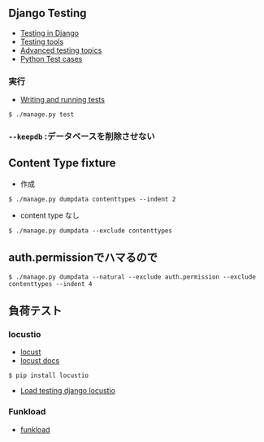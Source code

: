 ## Django Testing

- [Testing in Django](https://docs.djangoproject.com/en/1.8/topics/testing/)
- [Testing tools](https://docs.djangoproject.com/en/1.8/topics/testing/tools/)
- [Advanced testing topics](https://docs.djangoproject.com/en/1.8/topics/testing/advanced/)
- [Python Test cases](https://docs.python.org/3/library/unittest.html#test-cases)

### 実行

- [Writing and running tests](https://docs.djangoproject.com/en/1.8/topics/testing/overview/)

~~~
$ ./manage.py test
~~~


### `--keepdb` :データベースを削除させない



## Content Type fixture

- 作成

~~~
$ ./manage.py dumpdata contenttypes --indent 2
~~~

- content type なし

~~~
$ ./manage.py dumpdata --exclude contenttypes
~~~

## auth.permissionでハマるので

~~~
$ ./manage.py dumpdata --natural --exclude auth.permission --exclude contenttypes --indent 4  
~~~

## 負荷テスト

### locustio

- [locust](http://locust.io/)
- [locust docs](http://docs.locust.io/en/latest/index.html)

~~~
$ pip install locustio
~~~

- [Load testing django locustio](https://stackoverflow.com/questions/27261399/load-testing-django-locustio)

### Funkload

- [funkload](http://funkload.nuxeo.org/index.html)

